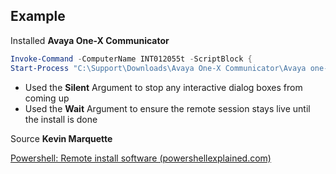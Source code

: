 
## Example

Installed **Avaya One-X Communicator**

```Powershell
Invoke-Command -ComputerName INT012055t -ScriptBlock {
Start-Process "C:\Support\Downloads\Avaya One-X Communicator\Avaya one-X Communicator Suite.exe" -ArgumentList '/silent' -Wait }
```

- Used the **Silent** Argument to stop any interactive dialog boxes from coming up
- Used the **Wait** Argument to ensure the remote session stays live until the install is done

Source **Kevin Marquette**

[Powershell: Remote install software (powershellexplained.com)](https://powershellexplained.com/2017-04-22-Powershell-installing-remote-software/)
